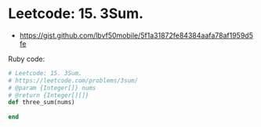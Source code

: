 # Leetcode: 15. 3Sum.

- https://gist.github.com/lbvf50mobile/5f1a31872fe84384aafa78af1959d5fe
 
Ruby code:
```Ruby
# Leetcode: 15. 3Sum.
# https://leetcode.com/problems/3sum/
# @param {Integer[]} nums
# @return {Integer[][]}
def three_sum(nums)
    
end
```
